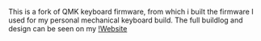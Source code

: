 This is a fork of QMK keyboard firmware, from which i built the firmware I used for my personal mechanical keyboard build. 
The full buildlog and design can be seen on my [!Website](https://basilious.ca/mechanical-keyboard-build/)
